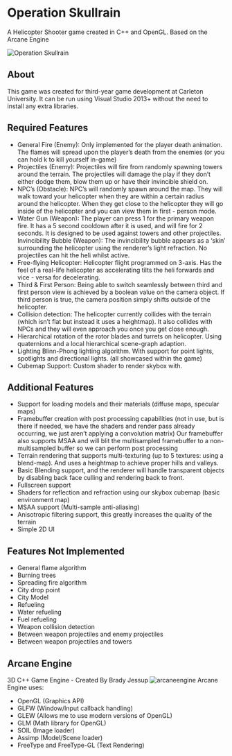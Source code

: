 # Operation Skullrain
A Helicopter Shooter game created in C++ and OpenGL. Based on the Arcane Engine

![Operation Skullrain](https://cdn.discordapp.com/attachments/357967475276775424/389628249543671811/unknown.png)

## About
This game was created for third-year game development at Carleton University. It can be run using Visual Studio 2013+ without the need to install any extra libraries.

## Required Features
- General Fire (Enemy): Only implemented for the player death animation. The flames will spread upon the player’s death from the enemies (or you can hold k to kill yourself in-game)
- Projectiles (Enemy): Projectiles will fire from randomly spawning towers around the terrain. The projectiles will damage the play if they don’t either dodge them, blow them up or have their invincible shield on.
- NPC’s (Obstacle): NPC’s will randomly spawn around the map. They will walk toward your helicopter when they are within a certain radius around the helicopter. When they get close to the helicopter they will go inside of the helicopter and you can view them in first - person mode.
- Water Gun (Weapon): The player can press 1 for the primary weapon fire. It has a 5 second cooldown after it is used, and will fire for 2 seconds. It is designed to be used against towers and other projectiles.
Invincibility Bubble (Weapon): The invincibility bubble appears as a ‘skin’ surrounding the helicopter using the renderer’s light refraction. No projectiles can hit the heli whilst active.
- Free-flying Helicopter: Helicopter flight programmed on 3-axis. Has the feel of a real-life helicopter as accelerating tilts the heli forwards and vice - versa for decelerating.
- Third & First Person: Being able to switch seamlessly between third and first person view is achieved by a boolean value on the camera object. If third person is true, the camera position simply shifts outside of the helicopter.
- Collision detection: The helicopter currently collides with the terrain (which isn’t flat but instead it uses a heightmap). It also collides with NPCs and they will even approach you once you get close enough.
- Hierarchical rotation of the rotor blades and turrets on helicopter. Using quaternions and a local hierarchical scene-graph adaption.
- Lighting Blinn-Phong lighting algorithm. With support for point lights, spotlights and directional lights. (all showcased within the game)
- Cubemap Support: Custom shader to render skybox with.

## Additional Features
- Support for loading models and their materials (diffuse maps, specular maps)
- Framebuffer creation with post processing capabilities (not in use, but is there if needed, we have the shaders and render pass already occurring, we just aren’t applying a convolution matrix) Our framebuffer also supports MSAA and will blit the multisampled framebuffer to a non-multisampled buffer so we can perform post processing
- Terrain rendering that supports multi-texturing (up to 5 textures: using a blend-map). And uses a heightmap to achieve proper hills and valleys.
- Basic Blending support, and the renderer will handle transparent objects by disabling back face culling and rendering back to front.
- Fullscreen support
- Shaders for reflection and refraction using our skybox cubemap (basic environment map)
- MSAA support (Multi-sample anti-aliasing)
- Anisotropic filtering support, this greatly increases the quality of the terrain
- Simple 2D UI

## Features Not Implemented
- General flame algorithm
- Burning trees
- Spreading fire algorithm
- City drop point
- City Model
- Refueling
- Water refueling
- Fuel refueling
- Weapon collision detection
- Between weapon projectiles and enemy projectiles
- Between weapon projectiles and towers

## Arcane Engine
3D C++ Game Engine - Created By Brady Jessup
![arcaneengine](https://user-images.githubusercontent.com/11170417/27188219-75d8814e-51bb-11e7-907b-1be35da8de38.png)
Arcane Engine uses:
- OpenGL (Graphics API)
- GLFW (Window/Input callback handling)
- GLEW (Allows me to use modern versions of OpenGL)
- GLM (Math library for OpenGL)
- SOIL (Image loader)
- Assimp (Model/Scene loader)
- FreeType and FreeType-GL (Text Rendering)